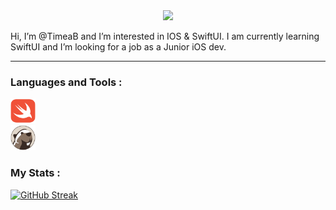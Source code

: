 <div id="header" align="center">
  <img src="https://media.giphy.com/media/LMcB8XospGZO8UQq87/giphy.gif"/>
</div>

Hi, I’m @TimeaB and I’m interested in IOS & SwiftUI. I am currently learning SwiftUI and I’m looking for a job as a Junior iOS dev.

---
### Languages and Tools :
<div>
  <img src="https://github.com/devicons/devicon/blob/master/icons/swift/swift-original.svg" title="SwiftUI" alt="Swift" width="40" height="40"/>
</div>
<div>
  <img src="https://github.com/devicons/devicon/blob/master/icons/dbeaver/dbeaver-original.svg" title="SwiftUI" alt="DBeaver" width="40" height="40"/>
</div>


### My Stats :

[![GitHub Streak](https://github-readme-streak-stats.herokuapp.com?user=philitingar&theme=tokyonight-duo&hide_border=true&date_format=j%2Fn%5B%2FY%5D)](https://git.io/streak-stats)



<!---
philitingar/philitingar is a ✨ special ✨ repository because its `README.md` (this file) appears on your GitHub profile.
You can click the Preview link to take a look at your changes.
--->
